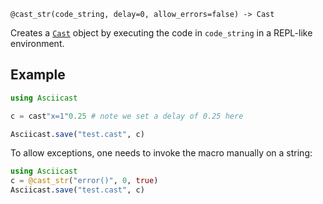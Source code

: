 ```
@cast_str(code_string, delay=0, allow_errors=false) -> Cast
```

Creates a [`Cast`](@ref) object by executing the code in `code_string` in a REPL-like environment.

## Example

```julia
using Asciicast

c = cast"x=1"0.25 # note we set a delay of 0.25 here

Asciicast.save("test.cast", c)
```

To allow exceptions, one needs to invoke the macro manually on a string:

```julia
using Asciicast
c = @cast_str("error()", 0, true)
Asciicast.save("test.cast", c)
```
